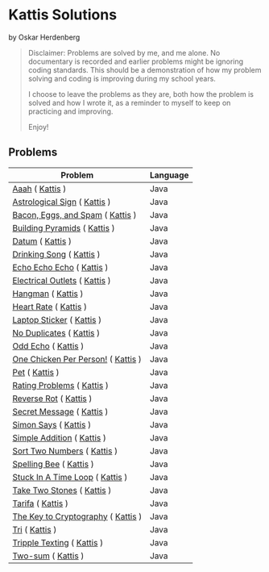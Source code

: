 <h1>Kattis Solutions</h1>

by Oskar Herdenberg

>Disclaimer:
>Problems are solved by me, and me alone.
>No documentary is recorded and earlier problems might be ignoring coding standards.
>This should be a demonstration of how my problem solving and coding is improving during my school years.
>
>I choose to leave the problems as they are, both how the problem is solved and how I wrote it, as a reminder to myself to keep on practicing and improving.
>
>Enjoy!

<H2>Problems</H2>

| Problem                                                                                                         | Language |
|-----------------------------------------------------------------------------------------------------------------|---------|
| [Aaah](src/Aaah.java) ( [Kattis](https://open.kattis.com/problems/aaah) )            | Java    |
| [Astrological Sign](src/AstrologicalSign.java) ( [Kattis](https://open.kattis.com/problems/astrologicalsign) ) | Java    |
| [Bacon, Eggs, and Spam](src/BaconEggsSpam.java) ( [Kattis](https://open.kattis.com/problems/baconeggsandspam) ) | Java    |
| [Building Pyramids](src/BuildingPyramids.java) ( [Kattis](https://open.kattis.com/problems/pyramids) ) | Java    |
| [Datum](src/Datum.java) ( [Kattis](https://open.kattis.com/problems/datum) )         | Java    |
| [Drinking Song](src/DrinkingSong.java) ( [Kattis](https://open.kattis.com/problems/drinkingsong) ) | Java    |
| [Echo Echo Echo](src/EchoEchoEcho.java) ( [Kattis](https://open.kattis.com/problems/echoechoecho) ) | Java    |
| [Electrical Outlets](src/ElectricalOutlets.java) ( [Kattis](https://open.kattis.com/problems/electricaloutlets) ) | Java    |
| [Hangman](src/Hangman.java) ( [Kattis](https://open.kattis.com/problems/hangman) )   | Java    |
| [Heart Rate](src/HeartRate.java) ( [Kattis](https://open.kattis.com/problems/heartrate) ) | Java    |
| [Laptop Sticker](src/LaptopSticker.java) ( [Kattis](https://open.kattis.com/problems/laptopsticker) ) | Java    |
| [No Duplicates](src/NoDuplicates.java) ( [Kattis](https://open.kattis.com/problems/nodup) ) | Java    |
| [Odd Echo](src/OddEcho.java) ( [Kattis](https://open.kattis.com/problems/oddecho) )  | Java    |
| [One Chicken Per Person!](src/OneChickenPerPerson.java) ( [Kattis](https://open.kattis.com/problems/onechicken) ) | Java    |
| [Pet](src/Pet.java) ( [Kattis](https://open.kattis.com/problems/pet) )               | Java    |
| [Rating Problems](src/RatingProblems.java) ( [Kattis](https://open.kattis.com/problems/ratingproblems) ) | Java    |
| [Reverse Rot](src/ReverseRot.java) ( [Kattis](https://open.kattis.com/problems/reverserot) ) | Java    |
| [Secret Message](src/SecretMessage.java) ( [Kattis](https://open.kattis.com/problems/secretmessage) ) | Java    |
| [Simon Says](src/SimonSays.java) ( [Kattis](https://open.kattis.com/problems/simonsays) ) | Java    |
| [Simple Addition](src/SimpleAddition.java) ( [Kattis](https://open.kattis.com/problems/simpleaddition) ) | Java    |
| [Sort Two Numbers](src/SortTwoNumbers.java) ( [Kattis](https://open.kattis.com/problems/sorttwonumbers) ) | Java    |
| [Spelling Bee](src/SpellingBee.java) ( [Kattis](https://open.kattis.com/problems/spellingbee) ) | Java    |
| [Stuck In A Time Loop](src/StuckInATimeLoop.java) ( [Kattis](https://open.kattis.com/problems/timeloop) ) | Java    |
| [Take Two Stones](src/TakeTwoStones.java) ( [Kattis](https://open.kattis.com/problems/twostones) ) | Java    |
| [Tarifa](src/Tarifa.java) ( [Kattis](https://open.kattis.com/problems/tarifa) )      | Java    |
| [The Key to Cryptography](src/TheKeyToCryptography.java) ( [Kattis](https://open.kattis.com/problems/keytocrypto) ) | Java    |
| [Tri](src/Tri.java) ( [Kattis](https://open.kattis.com/problems/tri) )               | Java    |
| [Tripple Texting](src/TripleTexting.java) ( [Kattis](https://open.kattis.com/problems/tripletexting) ) | Java    |
| [Two-sum](src/TwoSum.java) ( [Kattis](https://open.kattis.com/problems/twosum) )     | Java    |

